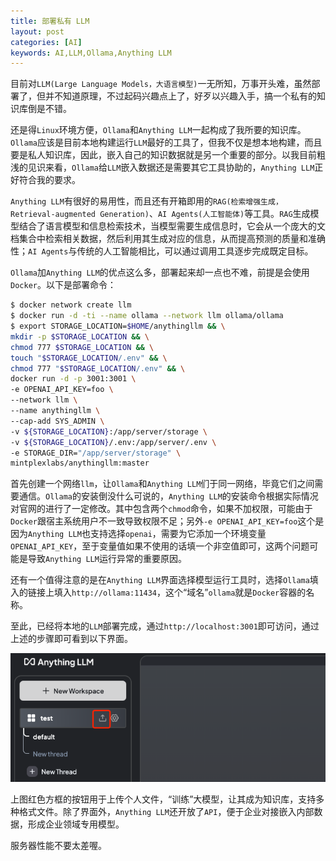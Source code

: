 ```yaml
---
title: 部署私有 LLM
layout: post
categories: [AI]
keywords: AI,LLM,Ollama,Anything LLM
---
```


目前对`LLM(Large Language Models，大语言模型)`一无所知，万事开头难，虽然部署了，但并不知道原理，不过起码兴趣点上了，好歹以兴趣入手，搞一个私有的知识库倒是不错。

还是得`Linux`环境方便，`Ollama`和`Anything LLM`一起构成了我所要的知识库。`Ollama`应该是目前本地构建运行`LLM`最好的工具了，但我不仅是想本地构建，而且要是私人知识库，因此，嵌入自己的知识数据就是另一个重要的部分。以我目前粗浅的见识来看，`Ollama`给`LLM`嵌入数据还是需要其它工具协助的，`Anything LLM`正好符合我的要求。

`Anything LLM`有很好的易用性，而且还有开箱即用的`RAG(检索增强生成，Retrieval-augmented Generation)`、`AI Agents(人工智能体)`等工具。`RAG`生成模型结合了语言模型和信息检索技术，当模型需要生成信息时，它会从一个庞大的文档集合中检索相关数据，然后利用其生成对应的信息，从而提高预测的质量和准确性；`AI Agents`与传统的人工智能相比，可以通过调用工具逐步完成既定目标。

`Ollama`加`Anything LLM`的优点这么多，部署起来却一点也不难，前提是会使用`Docker`。以下是部署命令：

```bash
$ docker network create llm
$ docker run -d -ti --name ollama --network llm ollama/ollama
$ export STORAGE_LOCATION=$HOME/anythingllm && \
mkdir -p $STORAGE_LOCATION && \
chmod 777 $STORAGE_LOCATION && \
touch "$STORAGE_LOCATION/.env" && \
chmod 777 "$STORAGE_LOCATION/.env" && \
docker run -d -p 3001:3001 \
-e OPENAI_API_KEY=foo \
--network llm \
--name anythingllm \
--cap-add SYS_ADMIN \
-v ${STORAGE_LOCATION}:/app/server/storage \
-v ${STORAGE_LOCATION}/.env:/app/server/.env \
-e STORAGE_DIR="/app/server/storage" \
mintplexlabs/anythingllm:master
```

首先创建一个网络`llm`，让`Ollama`和`Anything LLM`们于同一网络，毕竟它们之间需要通信。`Ollama`的安装倒没什么可说的，`Anything LLM`的安装命令根据实际情况对官网的进行了一定修改。其中包含两个`chmod`命令，如果不加权限，可能由于`Docker`跟宿主系统用户不一致导致权限不足；另外`-e OPENAI_API_KEY=foo`这个是因为`Anything LLM`也支持选择`openai`，需要为它添加一个环境变量`OPENAI_API_KEY`，至于变量值如果不使用的话填一个非空值即可，这两个问题可能是导致`Anything LLM`运行异常的重要原因。

还有一个值得注意的是在`Anything LLM`界面选择模型运行工具时，选择`Ollama`填入的链接上填入`http://ollama:11434`，这个“域名”`ollama`就是`Docker`容器的名称。

至此，已经将本地的`LLM`部署完成，通过`http://localhost:3001`即可访问，通过上述的步骤即可看到以下界面。

![document](/assets/images/2024/0508/20240508-161906.png)

上图红色方框的按钮用于上传个人文件，“训练”大模型，让其成为知识库，支持多种格式文件。除了界面外，`Anything LLM`还开放了`API`，便于企业对接嵌入内部数据，形成企业领域专用模型。

服务器性能不要太差喔。